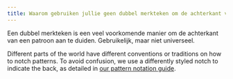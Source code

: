 ```yaml
---
title: Waarom gebruiken jullie geen dubbel merkteken om de achterkant van het patroon aan te duiden?
---
```


Een dubbel merkteken is een veel voorkomende manier om de achterkant van een patroon aan te duiden. Gebruikelijk, maar niet universeel.

Different parts of the world have different conventions or traditions on how to notch patterns. To avoid confusion, we use a differently styled notch to indicate the back, as detailed in [our pattern notation guide][1].

[1]: /docs/various/notation/
